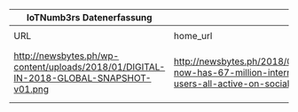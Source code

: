 |IoTNumb3rs Datenerfassung|||||||||||
| ---- | ---- | ---- | ---- | ---- | ---- | ---- | ---- | ---- | ---- | ---- |
||||||||||||
|URL|home_url|filename|device_class|device_count|market_class|market_volume|prognosis_year|publication_year|authorship_class|Dropbox folder|
|http://newsbytes.ph/wp-content/uploads/2018/01/DIGITAL-IN-2018-GLOBAL-SNAPSHOT-v01.png|http://newsbytes.ph/2018/01/30/ph-now-has-67-million-internet-users-all-active-on-social-media/|file3_DIGITAL-IN-2018-GLOBAL-SNAPSHOT-v01.png|smartphone|5135000000|||2018|2018|journalist|MariaMarg/20181213-0000|
